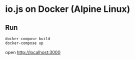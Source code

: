 # io.js on Docker (Alpine Linux)

## Run

    docker-compose build
    docker-compose up

open [http://localhost:3000](http://localhost:3000)